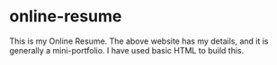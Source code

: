 # online-resume
This is my Online Resume. The above website has my details, and it is generally a mini-portfolio.
I have used basic HTML to build this.
